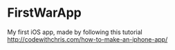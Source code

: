 # FirstWarApp
My first iOS app, made by following this tutorial http://codewithchris.com/how-to-make-an-iphone-app/

